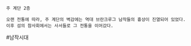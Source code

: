 
```
주 계단 2층

오랜 전통에 따라, 주 계단의 벽감에는 역대 브란크루그 남작들의 흉상이 진열되어 있었다. 이후 섬의 참사회에서는 사서들로 그 전통을 이어갔다.
```

#남작시대 